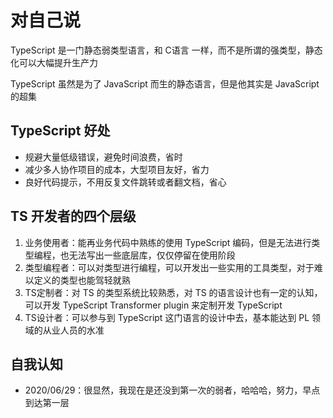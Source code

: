 # 对自己说

TypeScript 是一门静态弱类型语言，和 C语言 一样，而不是所谓的强类型，静态化可以大幅提升生产力

TypeScript 虽然是为了 JavaScript 而生的静态语言，但是他其实是 JavaScript 的超集

## TypeScript 好处

* 规避大量低级错误，避免时间浪费，省时
* 减少多人协作项目的成本，大型项目友好，省力
* 良好代码提示，不用反复文件跳转或者翻文档，省心

## TS 开发者的四个层级

1. 业务使用者：能再业务代码中熟练的使用 TypeScript 编码，但是无法进行类型编程，也无法写出一些底层库，仅仅停留在使用阶段
2. 类型编程者：可以对类型进行编程，可以开发出一些实用的工具类型，对于难以定义的类型也能驾轻就熟
3. TS定制者：对 TS 的类型系统比较熟悉，对 TS 的语言设计也有一定的认知，可以开发 TypeScript Transformer plugin 来定制开发 TypeScript
4. TS设计者：可以参与到 TypeScript 这门语言的设计中去，基本能达到 PL 领域的从业人员的水准

## 自我认知

* 2020/06/29：很显然，我现在是还没到第一次的弱者，哈哈哈，努力，早点到达第一层

